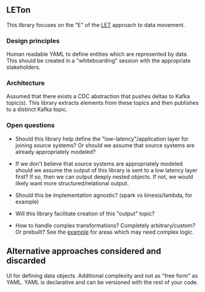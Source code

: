 ## LETon

This library focuses on the "E" of the [LET](https://medium.com/@danstahl1138/let-the-next-evolution-of-etl-and-elt-f82c0683bcc) approach to data movement.  

### Design principles

Human readable YAML to define entities which are represented by data.  This should be created in a "whiteboarding" session with the appropriate stakeholders.

### Architecture

Assumed that there exists a CDC abstraction that pushes deltas to Kafka topic(s).  This library extracts elements from these topics and then publishes to a distinct Kafka topic.  

### Open questions

* Should this library help define the "low-latency"/application layer for joining source systems?  Or should we assume that source systems are already appropriately modeled?

* If we don't believe that source systems are appropriately modeled should we assume the output of this library is sent to a low latency layer first?  If so, then we can output deeply nested objects.  If not, we would likely want more structured/relational output.

* Should this be implementation agnostic?  (spark vs kinesis/lambda, for example)

* Will this library facilitate creation of this "output" topic?  

* How to handle complex transformations?  Completely arbitrary/custom?  Or prebuilt?  See the [example](./schema_example/consumer.yaml) for areas which may need complex logic.

## Alternative approaches considered and discarded

UI for defining data objects.  Additional complexity and not as "free form" as YAML.  YAML is declarative and can be versioned with the rest of your code.
